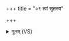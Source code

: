 +++
title = "०९ त्वां सुतस्य"

+++
<details><summary>मूलम् (VS)</summary>

त्वां सु॒तस्य॑ पी॒तये॑ प्र॒त्नमि॑न्द्र हवामहे। कु॑शि॒कासो॑ अव॒स्यवः॑ ॥
</details>